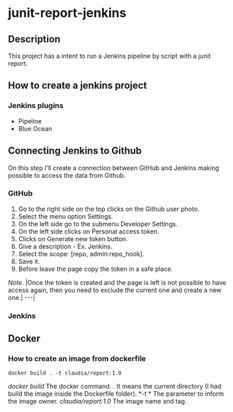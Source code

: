 # junit-report-jenkins

## Description

This project has a intent to run a Jenkins pipeline by script with a junit report.

## How to create a jenkins project

### Jenkins plugins

* Pipeline
* Blue Ocean

## Connecting Jenkins to Github

On this step I'll create a connection between GitHub and Jenkins making possible to access the data from Github.

### GitHub

1. Go to the right side on the top clicks on the Github user photo.
2. Select the menu option Settings.
3. On the left side go to the submenu Developer Settings.
4. On the left side clicks on Personal access token.
5. Clicks on Generate new token button.
6. Give a description - Ex. Jenkins.
7. Select the scope: [repo, admin:repo_hook].
8. Save it.
9. Before leave the page copy the token in a safe place.

_Note._
|Once the token is created and the page is left is not possible to have access again, then you need to exclude the current one and create a new one.|
---|

### Jenkins

## Docker

### How to create an image from dockerfile
`docker build . -t claudia/report:1.0`

*docker build*  The docker command.
*.* It means the current directory (I had build the image inside the Dockerfile folder).
*-t * The parameter to inform the image owner.
*claudia/report:1.0* The image name and tag.